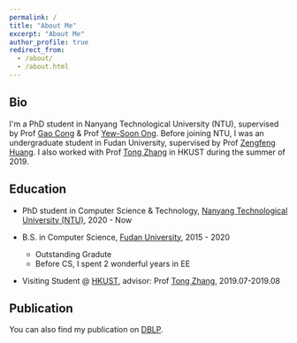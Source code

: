 ```yaml
---
permalink: /
title: "About Me"
excerpt: "About Me"
author_profile: true
redirect_from: 
  - /about/
  - /about.html
---
```


## Bio

I'm a PhD student in Nanyang Technological University (NTU), supervised by Prof [Gao Cong](https://www.ntu.edu.sg/home/gaocong/) & Prof [Yew-Soon Ong](https://www.ntu.edu.sg/home/asysong/). Before joining NTU, I was an undergraduate student in Fudan University, supervised by Prof [Zengfeng Huang](http://home.cse.ust.hk/~huangzf/). I also worked with Prof [Tong Zhang](http://tongzhang-ml.org/) in HKUST during the summer of 2019.

<!-- You can find me CV here [[html](https://haicang.github.io/cv/)/[pdf](https://haicang.github.io/files/HaicangZhou.pdf)]. -->

## Education

- PhD student in Computer Science & Technology, [Nanyang Technological University (NTU)](https://www.ntu.edu.sg/Pages/home.aspx), 2020 - Now

- B.S. in Computer Science, [Fudan University](https://www.fudan.edu.cn/en/), 2015 - 2020
    - Outstanding Gradute
    - Before CS, I spent 2 wonderful years in EE

- Visiting Student @ [HKUST](https://www.ust.hk/), advisor: Prof [Tong Zhang](http://tongzhang-ml.org/), 2019.07-2019.08

## Publication

You can also find my publication on [DBLP](https://dblp.uni-trier.de/pid/268/6822.html).